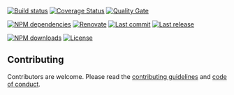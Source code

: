 [![Build status][travisci-image]][travisci-url] [![Coverage Status][coveralls-image]][coveralls-url] [![Quality Gate][quality-gate-image]][quality-gate-url]

[![NPM dependencies][npm-dependencies-image]][npm-dependencies-url] [![Renovate](https://img.shields.io/badge/renovate-enabled-brightgreen.svg)](https://renovatebot.com) [![Last commit][last-commit-image]][last-commit-url] [![Last release][release-image]][release-url] 

[![NPM downloads][npm-downloads-image]][npm-downloads-url] [![License][license-image]][license-url]

## Contributing

Contributors are welcome.
Please read the [contributing guidelines](.github/CONTRIBUTING.md) and [code of conduct](.github/CODE_OF_CONDUCT.md).

[data-provider-url]: https://github.com/data-provider/core
[data-provider-connector-react-url]: https://github.com/data-provider/connector-react
[data-provider-instances-docs-url]: https://github.com/data-provider/core/blob/master/docs/instances/api.md
[path-to-regex-url]: https://www.npmjs.com/package/path-to-regexp

[coveralls-image]: https://coveralls.io/repos/github/data-provider/axios/badge.svg
[coveralls-url]: https://coveralls.io/github/data-provider/axios
[travisci-image]: https://travis-ci.com/data-provider/axios.svg?branch=master
[travisci-url]: https://travis-ci.com/data-provider/axios
[last-commit-image]: https://img.shields.io/github/last-commit/data-provider/axios.svg
[last-commit-url]: https://github.com/data-provider/axios/commits
[license-image]: https://img.shields.io/npm/l/@data-provider/axios.svg
[license-url]: https://github.com/data-provider/axios/blob/master/LICENSE
[npm-downloads-image]: https://img.shields.io/npm/dm/@data-provider/axios.svg
[npm-downloads-url]: https://www.npmjs.com/package/@data-provider/axios
[npm-dependencies-image]: https://img.shields.io/david/data-provider/axios.svg
[npm-dependencies-url]: https://david-dm.org/data-provider/axios
[quality-gate-image]: https://sonarcloud.io/api/project_badges/measure?project=data-provider-axios&metric=alert_status
[quality-gate-url]: https://sonarcloud.io/dashboard?id=data-provider-axios
[release-image]: https://img.shields.io/github/release-date/data-provider/axios.svg
[release-url]: https://github.com/data-provider/axios/releases

